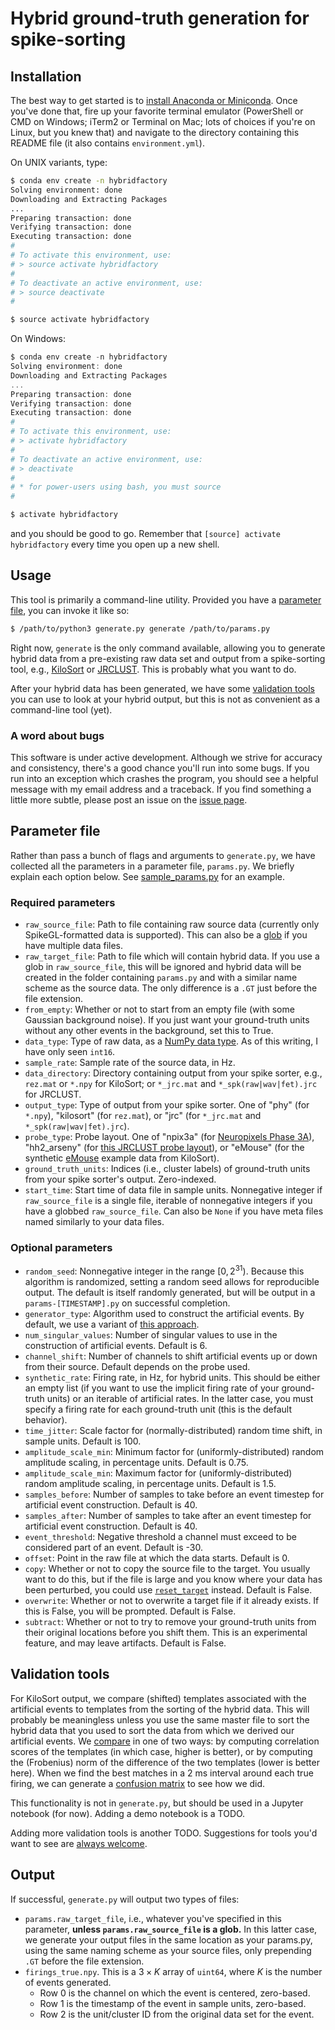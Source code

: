 # Hybrid ground-truth generation for spike-sorting

## Installation

The best way to get started is to [install Anaconda or Miniconda](https://conda.io/docs/user-guide/install/index.html).
Once you've done that, fire up your favorite terminal emulator (PowerShell or CMD on Windows; iTerm2 or Terminal on Mac;
lots of choices if you're on Linux, but you knew that) and navigate to the directory containing this README file (it
also contains `environment.yml`).

On UNIX variants, type:

```bash
$ conda env create -n hybridfactory
Solving environment: done
Downloading and Extracting Packages
...
Preparing transaction: done
Verifying transaction: done
Executing transaction: done
#
# To activate this environment, use:
# > source activate hybridfactory
#
# To deactivate an active environment, use:
# > source deactivate
#

$ source activate hybridfactory
```

On Windows:

```powershell
$ conda env create -n hybridfactory
Solving environment: done
Downloading and Extracting Packages
...
Preparing transaction: done
Verifying transaction: done
Executing transaction: done
#
# To activate this environment, use:
# > activate hybridfactory
#
# To deactivate an active environment, use:
# > deactivate
#
# * for power-users using bash, you must source
#

$ activate hybridfactory
```

and you should be good to go. Remember that `[source] activate hybridfactory` every time you open up a new shell.

## Usage

This tool is primarily a command-line utility.
Provided you have a [parameter file](#parameter-file), you can invoke it like so:

```bash
$ /path/to/python3 generate.py generate /path/to/params.py
```

Right now, `generate` is the only command available, allowing you to generate hybrid data from a pre-existing raw
data set and output from a spike-sorting tool, e.g., [KiloSort](https://github.com/cortex-lab/KiloSort) or
[JRCLUST](https://github.com/JaneliaSciComp/JRCLUST).
This is probably what you want to do.

After your hybrid data has been generated, we have some [validation tools](#validation-tools) you can use to look at
your hybrid output, but this is not as convenient as a command-line tool (yet).

### A word about bugs

This software is under active development.
Although we strive for accuracy and consistency, there's a good chance you'll run into some bugs.
If you run into an exception which crashes the program, you should see a helpful message with my email address and a
traceback.
If you find something a little more subtle, please post an issue on the
[issue page](https://gitlab.com/vidriotech/spiegel/hybridfactory/issues).

## Parameter file

Rather than pass a bunch of flags and arguments to `generate.py`, we have collected all the parameters in a
parameter file, `params.py`.
We briefly explain each option below.
See [sample_params.py](https://gitlab.com/vidriotech/spiegel/hybridfactory/blob/master/sample_params.py) for an example.

### Required parameters

- `raw_source_file`: Path to file containing raw source data (currently only SpikeGL-formatted data is supported).
  This can also be a [glob](https://en.wikipedia.org/wiki/Glob_%28programming%29) if you have multiple data files.
- `raw_target_file`: Path to file which will contain hybrid data.
  If you use a glob in `raw_source_file`, this will be ignored and hybrid data will be created in the folder containing
   `params.py` and with a similar name scheme as the source data.
   The only difference is a `.GT` just before the file extension.
- `from_empty`: Whether or not to start from an empty file (with some Gaussian background noise).
  If you just want your ground-truth units without any other events in the background, set this to True. 
- `data_type`: Type of raw data, as a [NumPy data type](https://docs.scipy.org/doc/numpy/user/basics.types.html).
  As of this writing, I have only seen `int16`.
- `sample_rate`: Sample rate of the source data, in Hz.
- `data_directory`: Directory containing output from your spike sorter, e.g., `rez.mat` or `*.npy` for KiloSort;
  or `*_jrc.mat` and `*_spk(raw|wav|fet).jrc` for JRCLUST.
- `output_type`: Type of output from your spike sorter.
  One of "phy" (for `*.npy`), "kilosort" (for `rez.mat`), or "jrc" (for `*_jrc.mat` and `*_spk(raw|wav|fet).jrc`).
- `probe_type`: Probe layout.
  One of "npix3a" (for [Neuropixels Phase 3A](https://github.com/cortex-lab/neuropixels/wiki/About_Neuropixels)),
  "hh2_arseny" (for
  [this JRCLUST probe layout](https://github.com/JaneliaSciComp/JRCLUST/blob/master/prb/hh2_arseny.prb)), or "eMouse"
  (for the synthetic [eMouse](https://github.com/cortex-lab/KiloSort/tree/master/eMouse) example data from KiloSort).
- `ground_truth_units`: Indices (i.e., cluster labels) of ground-truth units from your spike sorter's output.
  Zero-indexed.
- `start_time`: Start time of data file in sample units.
  Nonnegative integer if `raw_source_file` is a single file, iterable of nonnegative integers if you have a globbed
  `raw_source_file`.
  Can also be `None` if you have meta files named similarly to your data files.

### Optional parameters

- `random_seed`: Nonnegative integer in the range $`[0, 2^{31})`$.
  Because this algorithm is randomized, setting a random seed allows for reproducible output.
  The default is itself randomly generated, but will be output in a `params-[TIMESTAMP].py` on successful completion.
- `generator_type`: Algorithm used to construct the artificial events.
  By default, we use a variant of [this approach](https://github.com/cortex-lab/groundTruth).
- `num_singular_values`: Number of singular values to use in the construction of artificial events.
  Default is 6.
- `channel_shift`: Number of channels to shift artificial events up or down from their source.
  Default depends on the probe used.
- `synthetic_rate`: Firing rate, in Hz, for hybrid units.
  This should be either an empty list (if you want to use the implicit firing rate of your ground-truth units) or an
  iterable of artificial rates.
  In the latter case, you must specify a firing rate for each ground-truth unit (this is the default behavior).
- `time_jitter`: Scale factor for (normally-distributed) random time shift, in sample units.
  Default is 100.
- `amplitude_scale_min`: Minimum factor for (uniformly-distributed) random amplitude scaling, in percentage units.
  Default is 0.75.
- `amplitude_scale_min`: Maximum factor for (uniformly-distributed) random amplitude scaling, in percentage units.
  Default is 1.5.
- `samples_before`: Number of samples to take before an event timestep for artificial event construction.
  Default is 40.
- `samples_after`: Number of samples to take after an event timestep for artificial event construction.
  Default is 40.
- `event_threshold`: Negative threshold a channel must exceed to be considered part of an event.
  Default is -30.
- `offset`: Point in the raw file at which the data starts.
  Default is 0.
- `copy`: Whether or not to copy the source file to the target.
  You usually want to do this, but if the file is large and you know where your data has been perturbed, you could use
  [`reset_target`](https://gitlab.com/vidriotech/spiegel/hybridfactory/blob/master/factory/io/raw.py#L102) instead.
  Default is False.
- `overwrite`: Whether or not to overwrite a target file if it already exists.
  If this is False, you will be prompted.
  Default is False.
- `subtract`: Whether or not to try to remove your ground-truth units from their original locations before you shift
  them.
  This is an experimental feature, and may leave artifacts.
  Default is False. 

## Validation tools

For KiloSort output, we compare (shifted) templates associated with the artificial events to templates from the sorting
of the hybrid data.
This will probably be meaningless unless you use the same master file to sort the hybrid data that you used to sort the
data from which we derived our artificial events.
We [compare](https://gitlab.com/vidriotech/spiegel/hybridfactory/blob/master/factory/validate/template.py#L52) in one of
two ways: by computing correlation scores of the templates (in which case, higher is better), or by computing the
(Frobenius) norm of the difference of the two templates (lower is better here).
When we find the best matches in a 2 ms interval around each true firing, we can generate a
[confusion matrix](https://gitlab.com/vidriotech/spiegel/hybridfactory/blob/master/factory/validate/comparison.py#L5)
to see how we did.

This functionality is not in `generate.py`, but should be used in a Jupyter notebook (for now).
Adding a demo notebook is a TODO.

Adding more validation tools is another TODO.
Suggestions for tools you'd want to see are
[always welcome](https://gitlab.com/vidriotech/spiegel/hybridfactory/issues).

## Output

If successful, `generate.py` will output two types of files:
- `params.raw_target_file`, i.e., whatever you've specified in this parameter, **unless `params.raw_source_file` is a
  glob.**
  In this latter case, we generate your output files in the same location as your params.py, using the same naming
  scheme as your source files, only prepending `.GT` before the file extension.
- `firings_true.npy`.
  This is a $`3 \times K`$ array of `uint64`, where $`K`$ is the number of events generated.
  - Row 0 is the channel on which the event is centered, zero-based.
  - Row 1 is the timestamp of the event in sample units, zero-based.
  - Row 2 is the unit/cluster ID from the original data set for the event.
